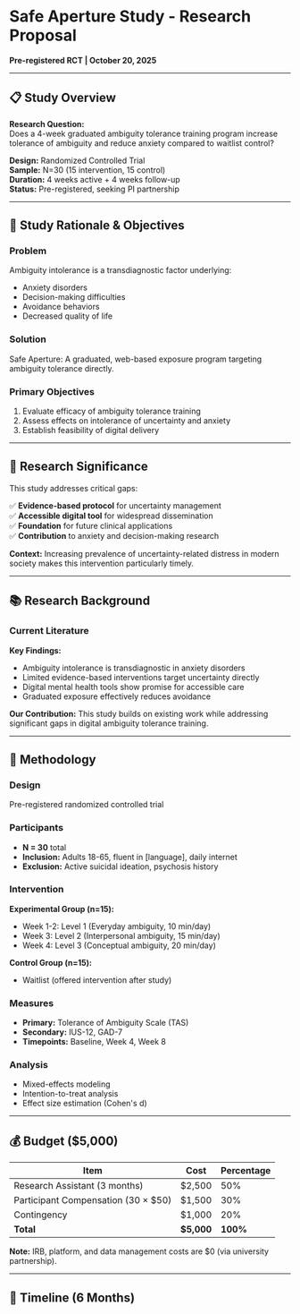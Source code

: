 # Safe Aperture Study - Research Proposal

**Pre-registered RCT | October 20, 2025**

---

## 📋 Study Overview

**Research Question:**  
Does a 4-week graduated ambiguity tolerance training program increase tolerance of ambiguity and reduce anxiety compared to waitlist control?

**Design:** Randomized Controlled Trial  
**Sample:** N=30 (15 intervention, 15 control)  
**Duration:** 4 weeks active + 4 weeks follow-up  
**Status:** Pre-registered, seeking PI partnership

---

## 🎯 Study Rationale & Objectives

### Problem
Ambiguity intolerance is a transdiagnostic factor underlying:
- Anxiety disorders
- Decision-making difficulties
- Avoidance behaviors
- Decreased quality of life

### Solution
Safe Aperture: A graduated, web-based exposure program targeting ambiguity tolerance directly.

### Primary Objectives
1. Evaluate efficacy of ambiguity tolerance training
2. Assess effects on intolerance of uncertainty and anxiety
3. Establish feasibility of digital delivery

---

## 🔬 Research Significance

This study addresses critical gaps:

✅ **Evidence-based protocol** for uncertainty management  
✅ **Accessible digital tool** for widespread dissemination  
✅ **Foundation** for future clinical applications  
✅ **Contribution** to anxiety and decision-making research

**Context:** Increasing prevalence of uncertainty-related distress in modern society makes this intervention particularly timely.

---

## 📚 Research Background

### Current Literature

**Key Findings:**
- Ambiguity intolerance is transdiagnostic in anxiety disorders
- Limited evidence-based interventions target uncertainty directly
- Digital mental health tools show promise for accessible care
- Graduated exposure effectively reduces avoidance

**Our Contribution:**
This study builds on existing work while addressing significant gaps in digital ambiguity tolerance training.

---

## 🧪 Methodology

### Design
Pre-registered randomized controlled trial

### Participants
- **N = 30** total
- **Inclusion:** Adults 18-65, fluent in [language], daily internet
- **Exclusion:** Active suicidal ideation, psychosis history

### Intervention
**Experimental Group (n=15):**
- Week 1-2: Level 1 (Everyday ambiguity, 10 min/day)
- Week 3: Level 2 (Interpersonal ambiguity, 15 min/day)
- Week 4: Level 3 (Conceptual ambiguity, 20 min/day)

**Control Group (n=15):**
- Waitlist (offered intervention after study)

### Measures
- **Primary:** Tolerance of Ambiguity Scale (TAS)
- **Secondary:** IUS-12, GAD-7
- **Timepoints:** Baseline, Week 4, Week 8

### Analysis
- Mixed-effects modeling
- Intention-to-treat analysis
- Effect size estimation (Cohen's d)

---

## 💰 Budget ($5,000)

| Item | Cost | Percentage |
|------|------|------------|
| Research Assistant (3 months) | $2,500 | 50% |
| Participant Compensation (30 × $50) | $1,500 | 30% |
| Contingency | $1,000 | 20% |
| **Total** | **$5,000** | **100%** |

**Note:** IRB, platform, and data management costs are $0 (via university partnership).

---

## 📅 Timeline (6 Months)

